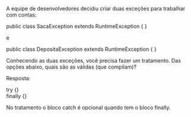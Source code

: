 A equipe de desenvolvedores decidiu criar duas exceções para trabalhar com contas:

public class SacaException extends RuntimeException {
}

e

public class DepositaException extends RuntimeException {
}


Conhecendo as duas exceções, você precisa fazer um tratamento. Das opções abaixo, quais são as válidas (que compilam)?

Resposta:

try {}<br>
finally {}<br>

No tratamento o bloco catch é opcional quando tem o bloco finally.
